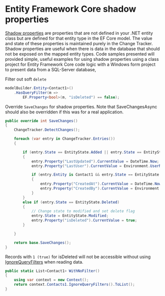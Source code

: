 ﻿# Entity Framework Core shadow properties

[Shadow properties](https://docs.microsoft.com/en-us/ef/core/modeling/shadow-properties) are properties that are not defined in your .NET entity class but are defined for that entity type in the EF Core model. The value and state of these properties is maintained purely in the Change Tracker. Shadow properties are useful when there is data in the database that should not be exposed on the mapped entity types. Code samples presented will provided simple, useful examples for using shadow properties using a class project for Entity Framework Core code logic with a Windows form project to present data from a SQL-Server database,

Filter out soft `delete`

```csharp
modelBuilder.Entity<Contact1>()
    .HasQueryFilter(m =>
        EF.Property<bool>(m, "isDeleted") == false);
```

Override `SaveChanges` for shadow properties. Note that SaveChangesAsync should also be overridden if this was for a real application.

```csharp
public override int SaveChanges()
{
    ChangeTracker.DetectChanges();

    foreach (var entry in ChangeTracker.Entries())
    {

        if (entry.State == EntityState.Added || entry.State == EntityState.Modified)
        {
            entry.Property("LastUpdated").CurrentValue = DateTime.Now;
            entry.Property("LastUser").CurrentValue = Environment.UserName;

            if (entry.Entity is Contact1 && entry.State == EntityState.Added)
            {
                entry.Property("CreatedAt").CurrentValue = DateTime.Now;
                entry.Property("CreatedBy").CurrentValue = Environment.UserName;
            }
        }
        else if (entry.State == EntityState.Deleted)
        {
            // Change state to modified and set delete flag
            entry.State = EntityState.Modified;
            entry.Property("isDeleted").CurrentValue = true;
        }

    }

    return base.SaveChanges();
}
```
Records with `1 (true)` for isDeleted will not be accessible without using [IgnoreQueryFilters](https://docs.microsoft.com/en-us/dotnet/api/microsoft.entityframeworkcore.entityframeworkqueryableextensions.ignorequeryfilters?view=efcore-6.0) when reading data.

```csharp
public static List<Contact1> WithNoFilter()
{
    using var context = new Context();
    return context.Contacts1.IgnoreQueryFilters().ToList();
}
```

